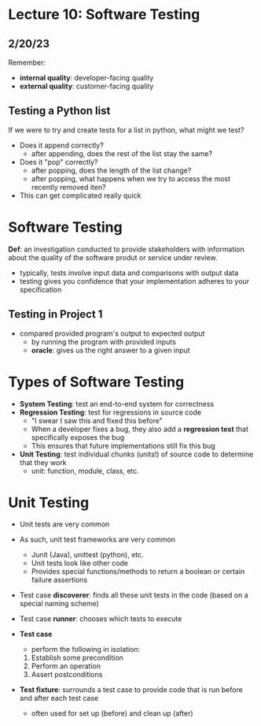 # Lecture 10: Software Testing
## 2/20/23

Remember: 
- __internal quality__: developer-facing quality 
- __external quality__: customer-facing quality

## Testing a Python list
If we were to try and create tests for a list in python, what might we test?
- Does it append correctly?
    - after appending, does the rest of the list stay the same?
- Does it "pop" correctly?
    - after popping, does the length of the list change?
    - after popping, what happens when we try to access the most recently removed iten?
- This can get complicated really quick

# Software Testing
__Def__: an investigation conducted to provide stakeholders with information about the quality of the software produt or service under review.
- typically, tests involve input data and comparisons with output data
- testing gives you confidence that your implementation adheres to your specification

## Testing in Project 1
- compared provided program's output to expected output
    - by running the program with provided inputs
    - **oracle**: gives us the right answer to a given input


# Types of Software Testing
- __System Testing__: test an end-to-end system for correctness
- __Regression Testing__: test for regressions in source code
    - "I swear I saw this and fixed this before"
    - When a developer fixes a bug, they also add a __regression test__ that specifically exposes the bug
    - This ensures that future implementations still fix this bug
- __Unit Testing__: test individual chunks (units!) of source code to determine that they work
    - unit: function, module, class, etc.


# Unit Testing
- Unit tests are very common
- As such, unit test frameworks are very common 
    - Junit (Java), unittest (python), etc.
    - Unit tests look like other code
    - Provides special functions/methods to return a boolean or certain failure assertions

- Test case **discoverer**: finds all these unit tests in the code (based on a special naming scheme)
- Test case **runner**: chooses which tests to execute
- **Test case**
    - perform the following in isolation:
    1. Establish some precondition
    2. Perform an operation
    3. Assert postconditions
- **Test fixture**: surrounds a test case to provide code that is run before and after each test case
    - often used for set up (before) and clean up (after)